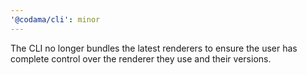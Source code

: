 ```yaml
---
'@codama/cli': minor
---
```


The CLI no longer bundles the latest renderers to ensure the user has complete control over the renderer they use and their versions.

